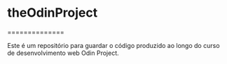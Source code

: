 # theOdinProject
==============

Este é um repositório para guardar o código produzido ao longo do curso de desenvolvimento web Odin Project.

